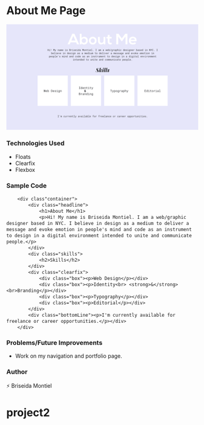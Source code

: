 # About Me Page

![Image of About Me Page - Briseida Montiel](screenshot-b.png)

### Technologies Used 

* Floats
* Clearfix
* Flexbox

### Sample Code 

```
    <div class"container">
        <div class="headline">
            <h1>About Me</h1>
            <p>Hi! My name is Briseida Montiel. I am a web/graphic designer based in NYC. I believe in design as a medium to deliver a message and evoke emotion in people's mind and code as an instrument to design in a digital environment intended to unite and communicate people.</p>
        </div>
        <div class="skills">
            <h2>Skills</h2>
        </div>
        <div class="clearfix">
            <div class="box"><p>Web Design</p></div>
            <div class="box"><p>Identity<br> <strong>&</strong> <br>Branding</p></div>
            <div class="box"><p>Typography</p></div>
            <div class="box"><p>Editorial</p></div>
        </div>
        <div class="bottomLine"><p>I'm currently available for freelance or career opportunities.</p></div>
    </div>

```

### Problems/Future Improvements

* Work on my navigation and portfolio page. 

### Author

:zap: Briseida Montiel






# project2
